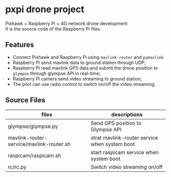 # pxpi drone project
Pixhawk + Raspberry Pi + 4G network drone development\
It is the source code of the Raspberry Pi files.

## Features
- Connect Pixhawk and Raspberry Pi using `mavlink-router` and `pymavlink`
- Raspberry Pi send mavlink data to ground station through UDP;
- Raspberry Pi read mavlink GPS data and submit the drone position to `glympse` through glympse API in real-time;
- Raspberry Pi camera send video streaming to ground station;
- The pilot can use radio control to switch on/off the video streaming;

## Source Files
| files | descriptions |
| --- | --- |
| glympse/glympse.py | Send GPS position to Glympse API |
| mavlink-router-service/mavlink-router.sh | strat mavlink-router service when system boot |
| raspicam/raspicam.sh | start raspicam service when system boot |
| rc/rc.py | Switch video streaming on/off |

